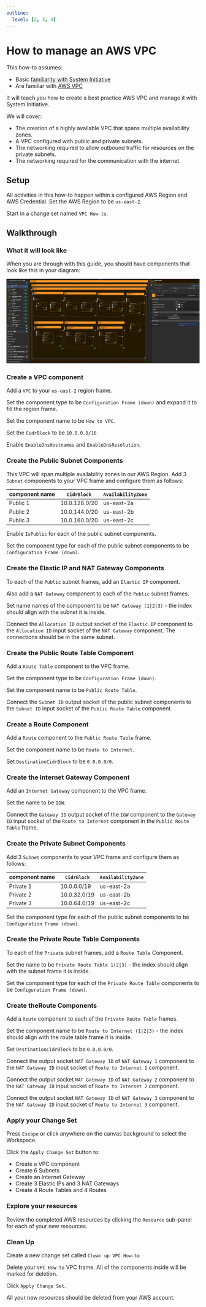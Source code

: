 ```yaml
---
outline:
  level: [2, 3, 4]
---
```


# How to manage an AWS VPC

This how-to assumes:

- Basic [familiarity with System Initiative](../tutorials/getting-started)
- Are familiar with [AWS VPC](https://docs.aws.amazon.com/vpc/)

It will teach you how to create a best practice AWS VPC and manage it with
System Initiative.

We will cover:

- The creation of a highly available VPC that spans multiple availability zones.
- A VPC configured with public and private subnets.
- The networking required to allow outbound traffic for resources on the private
  subnets.
- The networking required for the communication with the internet.

## Setup

All activities in this how-to happen within a configured AWS Region and AWS
Credential. Set the AWS Region to be `us-east-2`.

Start in a change set named `VPC How-to`.

## Walkthrough

### What it will look like

When you are through with this guide, you should have components that look like
this in your diagram:

![AWS VPC Diagram](./aws-vpc-howto-complete.png)

### Create a VPC component

Add a `VPC` to your `us-east-2` region frame.

Set the component type to be `Configuration Frame (down)` and expand it to fill
the region frame.

Set the component name to be `How to VPC`.

Set the `CidrBlock` to be  `10.0.0.0/16`

Enable `EnableDnsHostnames` and `EnableDnsResolution`.

### Create the Public Subnet Components

This VPC will span multiple availability zones in our AWS Region. Add 3 `Subnet`
components to your VPC frame and configure them as follows:

| component name | `CidrBlock`   | `AvailabilityZone` |
| -------------- | ------------- | ------------------ |
| Public 1       | 10.0.128.0/20 | us-east-2a         |
| Public 2       | 10.0.144.0/20 | us-east-2b         |
| Public 3       | 10.0.160.0/20 | us-east-2c         |

Enable `IsPublic` for each of the public subnet components.

Set the component type for each of the public subnet components to be
`Configuration Frame (down)`.

### Create the Elastic IP and NAT Gateway Components

To each of the `Public` subnet frames, add an `Elastic IP` component.

Also add a `NAT Gateway` component to each of the `Public` subnet frames.

Set name names of the component to be `NAT Gateway (1|2|3)` - the index should
align with the subnet it is inside.

Connect the `Allocation ID` output socket of the `Elastic IP` component to the
`Allocation ID` input socket of the `NAT Gateway` component. The connections
should be in the same subnet.

### Create the Public Route Table Component

Add a `Route Table` component to the VPC frame.

Set the component type to be `Configuration Frame (down)`.

Set the component name to be `Public Route Table`.

Connect the `Subnet ID` output socket of the public subnet components to the
`Subnet ID` input socket of the `Public Route Table` component.

### Create a Route Component

Add a `Route` component to the `Public Route Table` frame.

Set the component name to be `Route to Internet`.

Set `DestinationCidrBlock` to be `0.0.0.0/0`.

### Create the Internet Gateway Component

Add an `Internet Gateway` component to the VPC frame.

Set the name to be `IGW`.

Connect the `Gateway ID` output socket of the `IGW` component to the
`Gateway ID` input socket of the `Route to Internet` component in the
`Public Route Table` frame.

### Create the Private Subnet Components

Add 3 `Subnet` components to your VPC frame and configure them as follows:

| component name | `CidrBlock`  | `AvailabilityZone` |
| -------------- | ------------ | ------------------ |
| Private 1      | 10.0.0.0/19  | us-east-2a         |
| Private 2      | 10.0.32.0/19 | us-east-2b         |
| Private 3      | 10.0.64.0/19 | us-east-2c         |

Set the component type for each of the public subnet components to be
`Configuration Frame (down)`.

### Create the Private Route Table Components

To each of the `Private` subnet frames, add a `Route Table` Component.

Set the name to be `Private Route Table 1(2|3)` - the index should align with
the subnet frame it is inside.

Set the component type for each of the `Private Route Table` components to be
`Configuration Frame (down)`.

### Create theRoute Components

Add a `Route` component to each of the `Private Route Table` frames.

Set the component name to be `Route to Internet (1|2|3)` - the index should
align with the route table frame it is inside.

Set `DestinationCidrBlock` to be `0.0.0.0/0`.

Connect the output socket `NAT Gateway ID` of `NAT Gateway 1` component to the
`NAT Gateway ID` input socket of `Route to Internet 1` component.

Connect the output socket `NAT Gateway ID` of `NAT Gateway 2` component to the
`NAT Gateway ID` input socket of `Route to Internet 2` component.

Connect the output socket `NAT Gateway ID` of `NAT Gateway 3` component to the
`NAT Gateway ID` input socket of `Route to Internet 3` component.

### Apply your Change Set

Press `Escape` or click anywhere on the canvas background to select the
Workspace.

Click the `Apply Change Set` button to:

- Create a VPC component
- Create 6 Subnets
- Create an Internet Gateway
- Create 3 Elastic IPs and 3 NAT Gateways
- Create 4 Route Tables and 4 Routes

### Explore your resources

Review the completed AWS resources by clicking the `Resource` sub-panel for each
of your new resources.

### Clean Up

Create a new change set called `Clean up VPC How-to`

Delete your `VPC How-to` VPC frame. All of the components inside will be marked
for deletion.

Click `Apply Change Set`.

All your new resources should be deleted from your AWS account.
